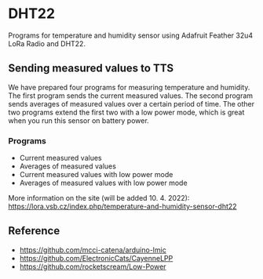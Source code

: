 # DHT22

Programs for temperature and humidity sensor using Adafruit Feather 32u4 LoRa Radio and DHT22.

## Sending measured values to TTS

We have prepared four programs for measuring temperature and humidity. The first program sends the current measured values. The second program sends averages of measured values over a certain period of time. The other two programs extend the first two with a low power mode, which is great when you run this sensor on battery power.

### Programs
- Current measured values
- Averages of measured values
- Current measured values with low power mode
- Averages of measured values with low power mode


More information on the site (will be added 10. 4. 2022):  https://lora.vsb.cz/index.php/temperature-and-humidity-sensor-dht22


## Reference
- https://github.com/mcci-catena/arduino-lmic
- https://github.com/ElectronicCats/CayenneLPP
- https://github.com/rocketscream/Low-Power
